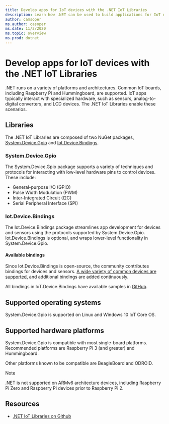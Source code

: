 ```yaml
---
title: Develop apps for IoT devices with the .NET IoT Libraries
description: Learn how .NET can be used to build applications for IoT devices and scenarios.
author: camsoper
ms.author: casoper
ms.date: 11/2/2020
ms.topic: overview
ms.prod: dotnet
---
```

# Develop apps for IoT devices with the .NET IoT Libraries

.NET runs on a variety of platforms and architectures. Common IoT boards, including Raspberry Pi and Hummingboard, are supported. IoT apps typically interact with specialized hardware, such as sensors, analog-to-digital converters, and LCD devices. The .NET IoT Libraries enable these scenarios.

## Libraries

The .NET IoT Libraries are composed of two NuGet packages, [System.Device.Gpio](https://www.nuget.org/packages/System.Device.Gpio/) and [Iot.Device.Bindings](https://www.nuget.org/packages/Iot.Device.Bindings/).

### System.Device.Gpio

The System.Device.Gpio package supports a variety of techniques and protocols for interacting with low-level hardware pins to control devices. These include:

- General-purpose I/O (GPIO)
- Pulse Width Modulation (PWM)
- Inter-Integrated Circuit (I2C)
- Serial Peripheral Interface (SPI)

### Iot.Device.Bindings

The Iot.Device.Bindings package streamlines app development for devices and sensors using the protocols supported by System.Device.Gpio. Iot.Device.Bindings is optional, and wraps lower-level functionality in System.Device.Gpio.

#### Available bindings

Since Iot.Device.Bindings is open-source, the community contributes bindings for devices and sensors. [A wide variety of common devices are supported](https://github.com/dotnet/iot/blob/master/src/devices/README.md), and additional bindings are added continuously.

All bindings in IoT.Device.Bindings have available samples in [GitHub](https://github.com/dotnet/iot/tree/master/src/devices).

## Supported operating systems

System.Device.Gpio is supported on Linux and Windows 10 IoT Core OS.

## Supported hardware platforms

System.Device.Gpio is compatible with most single-board platforms. Recommended platforms are Raspberry Pi 3 (and greater) and Hummingboard.

Other platforms known to be compatible are BeagleBoard and ODROID.

> [!NOTE]
> .NET is not supported on ARMv6 architecture devices, including Raspberry Pi Zero and Raspberry Pi devices prior to Raspberry Pi 2.

## Resources

- [.NET IoT Libraries on Github](https://github.com/dotnet/iot)
